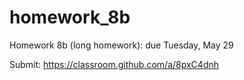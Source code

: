 # homework_8b
Homework 8b (long homework): due Tuesday, May 29

Submit: https://classroom.github.com/a/8pxC4dnh
